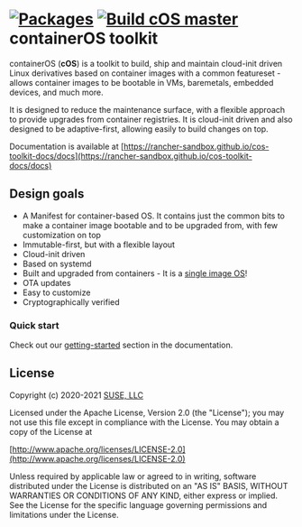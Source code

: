 # [![Packages](https://cos-toolkit.herokuapp.com/badge/cos-toolkit-green "List of packages")](https://cos-toolkit.herokuapp.com/cos-toolkit-green) [![Build cOS master](https://github.com/rancher-sandbox/cOS-toolkit/actions/workflows/build-master.yaml/badge.svg)](https://github.com/rancher-sandbox/cOS-toolkit/actions/workflows/build-master.yaml) containerOS toolkit

containerOS (**cOS**) is a toolkit to build, ship and maintain cloud-init driven Linux derivatives based on container images with a common featureset - allows container images to be bootable in VMs, baremetals, embedded devices, and much more.

It is designed to reduce the maintenance surface, with a flexible approach to provide upgrades from container registries. It is cloud-init driven and also designed to be adaptive-first, allowing easily to build changes on top.

Documentation is available at [https://rancher-sandbox.github.io/cos-toolkit-docs/docs](https://rancher-sandbox.github.io/cos-toolkit-docs/docs)

## Design goals

- A Manifest for container-based OS. It contains just the common bits to make a container image bootable and to be upgraded from, with few customization on top
- Immutable-first, but with a flexible layout
- Cloud-init driven
- Based on systemd
- Built and upgraded from containers - It is a [single image OS](https://quay.io/repository/costoolkit/releases-green)!
- OTA updates
- Easy to customize
- Cryptographically verified

### Quick start

Check out our [getting-started](https://rancher-sandbox.github.io/cos-toolkit-docs/docs/getting-started/) section in the documentation.

## License

Copyright (c) 2020-2021 [SUSE, LLC](http://suse.com)

Licensed under the Apache License, Version 2.0 (the "License");
you may not use this file except in compliance with the License.
You may obtain a copy of the License at

[http://www.apache.org/licenses/LICENSE-2.0](http://www.apache.org/licenses/LICENSE-2.0)

Unless required by applicable law or agreed to in writing, software
distributed under the License is distributed on an "AS IS" BASIS,
WITHOUT WARRANTIES OR CONDITIONS OF ANY KIND, either express or implied.
See the License for the specific language governing permissions and
limitations under the License.
